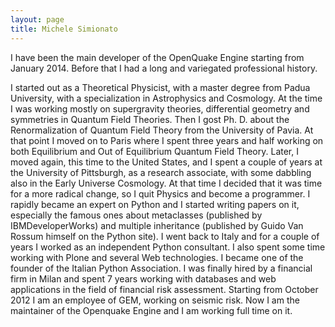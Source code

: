 ```yaml
---
layout: page
title: Michele Simionato
---
```


I have been the main developer of the OpenQuake Engine starting from
January 2014. Before that I had a long and variegated professional history.

I started out as a Theoretical Physicist, with a master degree from
Padua University, with a specialization in Astrophysics and
Cosmology. At the time I was working mostly on supergravity theories,
differential geometry and symmetries in Quantum Field Theories. Then I
gost Ph. D. about the Renormalization of Quantum Field Theory from the
University of Pavia. At that point I moved on to Paris where I spent
three years and half working on both Equilibrium and Out of
Equilibrium Quantum Field Theory. Later, I moved again, this time to
the United States, and I spent a couple of years at the University of
Pittsburgh, as a research associate, with some dabbling also in the
Early Universe Cosmology. At that time I decided that it was time for
a more radical change, so I quit Physics and become a programmer.  I
rapidly became an expert on Python and I started writing papers on it,
especially the famous ones about metaclasses (published by
IBMDeveloperWorks) and multiple inheritance (published by Guido Van
Rossum himself on the Python site). I went back to Italy and for
a couple of years I worked as an independent Python consultant. I
also spent some time working with Plone and several Web technologies.
I became one of the founder of the Italian Python Association.
I was finally hired by a financial firm in Milan and spent 7 years
working with databases and web applications in the field of
financial risk assessment. Starting from October 2012 I am
an employee of GEM, working on seismic risk. Now I am
the maintainer of the Openquake Engine and I am working full time on it. 
